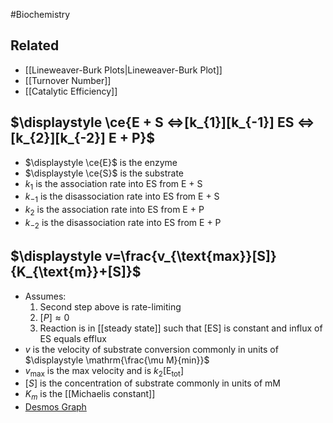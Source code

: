 #Biochemistry 
## Related
* [[Lineweaver-Burk Plots|Lineweaver-Burk Plot]]
* [[Turnover Number]]
* [[Catalytic Efficiency]]
## $\displaystyle \ce{E + S <=>[k_{1}][k_{-1}] ES <=>[k_{2}][k_{-2}] E + P}$
* $\displaystyle \ce{E}$ is the enzyme
* $\displaystyle \ce{S}$ is the substrate
* $\displaystyle k_{1}$ is the association rate into ES from E + S
* $\displaystyle k_{-1}$ is the disassociation rate into ES from E + S
* $\displaystyle k_{2}$ is the association rate into ES from E + P
* $\displaystyle k_{-2}$ is the disassociation rate into ES from E + P

## $\displaystyle v=\frac{v_{\text{max}}[S]}{K_{\text{m}}+[S]}$
* Assumes:
	1. Second step above is rate-limiting
	2. $\displaystyle [P]\approx 0$
	3. Reaction is in [[steady state]] such that $\displaystyle [\text{ES}]$ is constant and influx of ES equals efflux
* $\displaystyle v$ is the velocity of substrate conversion commonly in units of $\displaystyle \mathrm{\frac{\mu M}{min}}$
* $\displaystyle v_{\text{max}}$ is the max velocity and is $\displaystyle k_{2}[\text{E}_{\text{tot}}]$
* $\displaystyle [S]$ is the concentration of substrate commonly in units of $\displaystyle \mathrm{mM}$
* $\displaystyle K_{m}$ is the [[Michaelis constant]]
* [Desmos Graph](https://www.desmos.com/calculator/hsf6rcwguj)